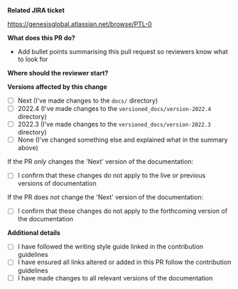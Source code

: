 **Related JIRA ticket**

https://genesisglobal.atlassian.net/browse/PTL-0

**What does this PR do?**

- Add bullet points summarising this pull request so reviewers know what to look for

**Where should the reviewer start?**

<!--- Add file or directory pointers. If the pull request is small in scope, you may delete this section -->

**Versions affected by this change**

<!--- Please place an x inside all boxes that apply, with no surrounding spaces, like so: [x] -->
<!--- Once you've opened the PR you can tick and untick these boxes using the GitHub UI, so don't worry if you miss one at this stage. -->

- [ ] Next (I've made changes to the `docs/` directory)
- [ ] 2022.4 (I've made changes to the `versioned_docs/version-2022.4` directory)
- [ ] 2022.3 (I've made changes to the `versioned_docs/version-2022.3` directory)
- [ ] None (I've changed something else and explained what in the summary above)

<!--- Based on your answers above, feel free to delete either or both of these next two questions if they do not apply -->

If the PR _only_ changes the 'Next' version of the documentation:

- [ ] I confirm that these changes do not apply to the live or previous versions of documentation

If the PR does _not_ change the 'Next' version of the documentation:

- [ ] I confirm that these changes do not apply to the forthcoming version of the documentation

**Additional details**

<!--- Please place an x inside all boxes that apply, with no surrounding spaces, like so: [x] -->

- [ ] I have followed the writing style guide linked in the contribution guidelines
- [ ] I have ensured all links altered or added in this PR follow the contribution guidelines
- [ ] I have made changes to all relevant versions of the documentation
